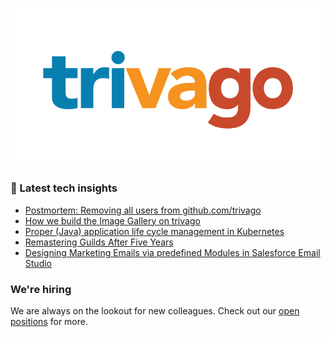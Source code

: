 ![trivago logo](/images/trivago.png)

### 📝 Latest tech insights

<!-- BLOG-POST-LIST:START -->
- [Postmortem: Removing all users from github.com/trivago](https://tech.trivago.com/2021/10/05/postmortem-removing-all-users-from-github.com/trivago/)
- [How we build the Image Gallery on trivago](https://tech.trivago.com/2021/07/07/how-we-build-the-image-gallery-on-trivago/)
- [Proper (Java) application life cycle management in Kubernetes](https://tech.trivago.com/2021/06/09/proper-java-application-life-cycle-management-in-kubernetes/)
- [Remastering Guilds After Five Years](https://tech.trivago.com/2021/05/17/remastering-guilds-after-five-years/)
- [Designing Marketing Emails via predefined Modules in Salesforce Email Studio](https://tech.trivago.com/2021/04/19/designing-marketing-emails-via-predefined-modules-in-salesforce-email-studio/)
<!-- BLOG-POST-LIST:END -->

### We're hiring

We are always on the lookout for new colleagues.
Check out our [open positions](https://company.trivago.com/open-positions/?gh_src=5d4685202) for more.

<!--

**Here are some ideas to get you started:**

🙋‍♀️ A short introduction - what is your organization all about?
🌈 Contribution guidelines - how can the community get involved?
👩‍💻 Useful resources - where can the community find your docs? Is there anything else the community should know?
🍿 Fun facts - what does your team eat for breakfast?
🧙 Remember, you can do mighty things with the power of [Markdown](https://guides.github.com/features/mastering-markdown/)
-->
